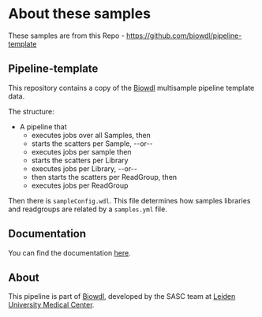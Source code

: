 # About these samples

These samples are from this Repo - https://github.com/biowdl/pipeline-template

##  Pipeline-template

This repository contains a copy of the [Biowdl](https://github.com/biowdl) 
multisample pipeline template data.

The structure:
- A pipeline that 
   - executes jobs over all Samples, then 
   - starts the scatters per Sample, --or-- 
   - executes jobs per sample then
   - starts the scatters per Library 
   - executes jobs per Library, --or--
   - then starts the scatters per ReadGroup, then 
   - executes jobs per ReadGroup

Then there is `sampleConfig.wdl`. This file determines how samples libraries and readgroups
are related by a `samples.yml` file.

## Documentation

You can find the documentation [here](https://biowdl.github.io/).

## About
This pipeline is part of [Biowdl](https://github.com/biowdl),
developed by the SASC team at [Leiden University Medical Center](https://www.lumc.nl/). 
